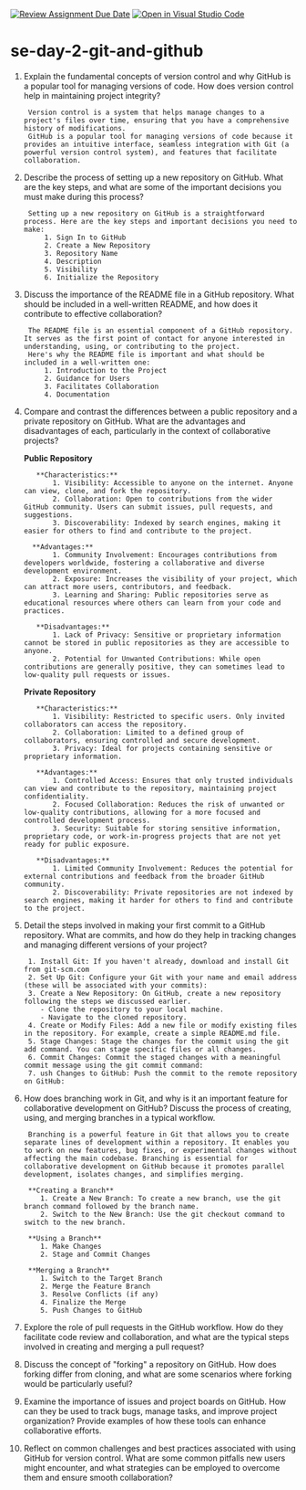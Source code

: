 [![Review Assignment Due Date](https://classroom.github.com/assets/deadline-readme-button-22041afd0340ce965d47ae6ef1cefeee28c7c493a6346c4f15d667ab976d596c.svg)](https://classroom.github.com/a/8wgCKhpZ)
[![Open in Visual Studio Code](https://classroom.github.com/assets/open-in-vscode-2e0aaae1b6195c2367325f4f02e2d04e9abb55f0b24a779b69b11b9e10269abc.svg)](https://classroom.github.com/online_ide?assignment_repo_id=18533442&assignment_repo_type=AssignmentRepo)
# se-day-2-git-and-github
1. Explain the fundamental concepts of version control and why GitHub is a popular tool for managing versions of code. How does version control help in maintaining project integrity?

        Version control is a system that helps manage changes to a project's files over time, ensuring that you have a comprehensive history of modifications.
        GitHub is a popular tool for managing versions of code because it provides an intuitive interface, seamless integration with Git (a powerful version control system), and features that facilitate collaboration.

2. Describe the process of setting up a new repository on GitHub. What are the key steps, and what are some of the important decisions you must make during this process?

        Setting up a new repository on GitHub is a straightforward process. Here are the key steps and important decisions you need to make:
            1. Sign In to GitHub
            2. Create a New Repository
            3. Repository Name
            4. Description
            5. Visibility
            6. Initialize the Repository

3. Discuss the importance of the README file in a GitHub repository. What should be included in a well-written README, and how does it contribute to effective collaboration?

        The README file is an essential component of a GitHub repository. It serves as the first point of contact for anyone interested in understanding, using, or contributing to the project.
        Here's why the README file is important and what should be included in a well-written one:
            1. Introduction to the Project
            2. Guidance for Users
            3. Facilitates Collaboration
            4. Documentation

4. Compare and contrast the differences between a public repository and a private repository on GitHub. What are the advantages and disadvantages of each, particularly in the context of collaborative projects?

   **Public Repository**
   
          **Characteristics:**
              1. Visibility: Accessible to anyone on the internet. Anyone can view, clone, and fork the repository.
              2. Collaboration: Open to contributions from the wider GitHub community. Users can submit issues, pull requests, and suggestions.
              3. Discoverability: Indexed by search engines, making it easier for others to find and contribute to the project.
        
         **Advantages:**
              1. Community Involvement: Encourages contributions from developers worldwide, fostering a collaborative and diverse development environment.
              2. Exposure: Increases the visibility of your project, which can attract more users, contributors, and feedback.
              3. Learning and Sharing: Public repositories serve as educational resources where others can learn from your code and practices.
        
          **Disadvantages:**
              1. Lack of Privacy: Sensitive or proprietary information cannot be stored in public repositories as they are accessible to anyone.
              2. Potential for Unwanted Contributions: While open contributions are generally positive, they can sometimes lead to low-quality pull requests or issues.


   **Private Repository**
  
          **Characteristics:**
              1. Visibility: Restricted to specific users. Only invited collaborators can access the repository.
              2. Collaboration: Limited to a defined group of collaborators, ensuring controlled and secure development.
              3. Privacy: Ideal for projects containing sensitive or proprietary information.
              
          **Advantages:**
              1. Controlled Access: Ensures that only trusted individuals can view and contribute to the repository, maintaining project confidentiality.
              2. Focused Collaboration: Reduces the risk of unwanted or low-quality contributions, allowing for a more focused and controlled development process.
              3. Security: Suitable for storing sensitive information, proprietary code, or work-in-progress projects that are not yet ready for public exposure.
        
          **Disadvantages:**
              1. Limited Community Involvement: Reduces the potential for external contributions and feedback from the broader GitHub community.
              2. Discoverability: Private repositories are not indexed by search engines, making it harder for others to find and contribute to the project.


5. Detail the steps involved in making your first commit to a GitHub repository. What are commits, and how do they help in tracking changes and managing different versions of your project?

        1. Install Git: If you haven't already, download and install Git from git-scm.com
        2. Set Up Git: Configure your Git with your name and email address (these will be associated with your commits):
        3. Create a New Repository: On GitHub, create a new repository following the steps we discussed earlier.
           - Clone the repository to your local machine.
           - Navigate to the cloned repository.
        4. Create or Modify Files: Add a new file or modify existing files in the repository. For example, create a simple README.md file.
        5. Stage Changes: Stage the changes for the commit using the git add command. You can stage specific files or all changes.
        6. Commit Changes: Commit the staged changes with a meaningful commit message using the git commit command:
        7. ush Changes to GitHub: Push the commit to the remote repository on GitHub:


6. How does branching work in Git, and why is it an important feature for collaborative development on GitHub? Discuss the process of creating, using, and merging branches in a typical workflow.

        Branching is a powerful feature in Git that allows you to create separate lines of development within a repository. It enables you to work on new features, bug fixes, or experimental changes without affecting the main codebase. Branching is essential for collaborative development on GitHub because it promotes parallel development, isolates changes, and simplifies merging.

        **Creating a Branch**
           1. Create a New Branch: To create a new branch, use the git branch command followed by the branch name.
           2. Switch to the New Branch: Use the git checkout command to switch to the new branch.

        **Using a Branch**
           1. Make Changes
           2. Stage and Commit Changes

        **Merging a Branch**
           1. Switch to the Target Branch
           2. Merge the Feature Branch
           3. Resolve Conflicts (if any)
           4. Finalize the Merge
           5. Push Changes to GitHub


7. Explore the role of pull requests in the GitHub workflow. How do they facilitate code review and collaboration, and what are the typical steps involved in creating and merging a pull request?

8. Discuss the concept of "forking" a repository on GitHub. How does forking differ from cloning, and what are some scenarios where forking would be particularly useful?

9. Examine the importance of issues and project boards on GitHub. How can they be used to track bugs, manage tasks, and improve project organization? Provide examples of how these tools can enhance collaborative efforts.

10. Reflect on common challenges and best practices associated with using GitHub for version control. What are some common pitfalls new users might encounter, and what strategies can be employed to overcome them and ensure smooth collaboration?
